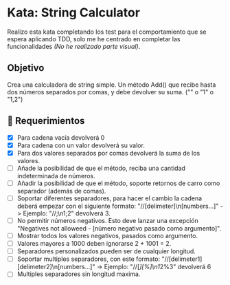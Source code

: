 # Kata: String Calculator

Realizo esta kata completando los test para el comportamiento que se espera aplicando TDD, solo me he centrado en completar las funcionalidades *(No he realizado parte visual)*.

## Objetivo

Crea una calculadora de string simple. Un método Add() que recibe hasta dos números separados por comas, y debe devolver su suma. ("" o "1" o "1,2")

## 📝 Requerimientos

- [x] Para cadena vacía devolverá 0
- [x] Para cadena con un valor devolverá su valor.
- [x] Para dos valores separados por comas devolverá la suma de los valores.
- [ ] Añade la posibilidad de que el método, reciba una cantidad indeterminada de números.
- [ ] Añadir la posibilidad de que el método, soporte retornos de carro como separador (además de comas).
- [ ] Soportar diferentes separadores, para hacer el cambio la cadena deberá empezar con el siguiente formato: "//[delimeter]\n[numbers...]" -> Ejemplo: "//;\n1;2" devolverá 3.
- [ ] No permitir números negativos. Esto deve lanzar una excepción "Negatives not alloweed - [número negativo pasado como argumento]".
- [ ] Mostrar todos los valores negativos, pasados como argumento.
- [ ] Valores mayores a 1000 deben ignorarse 2 + 1001 = 2.
- [ ] Separadores personalizados pueden ser de cualquier longitud.
- [ ] Soportar multiples separadores, con este formato: "//[delimeter1][delimeter2]\n[numbers...]" -> Ejemplo: "//[*][%]\n1*2%3" devolverá 6
- [ ] Multiples separadores sin longitud maxima.
